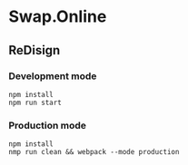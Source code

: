 # Swap.Online
## ReDisign

### Development mode
```
npm install
npm run start
```

### Production mode
```
npm install
nmp run clean && webpack --mode production
```